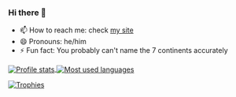 ### Hi there 👋

<!-- - 🔭 I’m currently working on exams -->
- 📫 How to reach me: check [my site](https://nihaal.dev)
- 😄 Pronouns: he/him
- ⚡ Fun fact: You probably can't name the 7 continents accurately

<a href="https://github.com/nihaals">
  <img align="center" alt="Profile stats" src="https://github-readme-stats.vercel.app/api?username=nihaals&show_icons=true&include_all_commits=true&count_private=true&hide=stars&custom_title=GitHub+Stats&theme=vue-dark" />
</a>
<a href="https://github.com/nihaals?tab=repositories">
  <img align="center" alt="Most used languages" src="https://github-readme-stats.vercel.app/api/top-langs/?username=nihaals&langs_count=8&layout=compact&theme=vue-dark" />
</a>
<!--<a href="https://github.com/nihaals">
  <img align="center" alt="Trophies" src="https://github-profile-trophy.vercel.app?username=nihaals" />
</a>-->

[![Trophies](https://github-profile-trophy.vercel.app?username=nihaals)](https://github.com/nihaals)

<!-- - 🌱 I’m currently learning ... -->
<!-- - 👯 I’m looking to collaborate on ... -->
<!-- - 🤔 I’m looking for help with ... -->
<!-- - 💬 Ask me about ... -->

